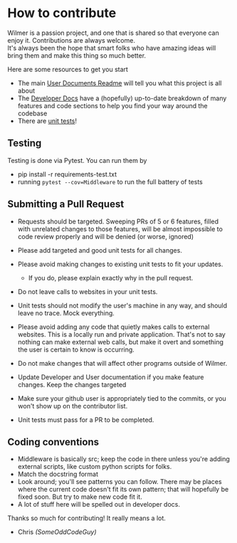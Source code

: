 # How to contribute

Wilmer is a passion project, and one that is shared so that everyone can enjoy it. Contributions are always welcome.  
It's always been the hope that smart folks who have amazing ideas will bring them and make this thing so much better.

Here are some resources to get you start

* The main [User Documents Readme](/Docs/User_Documentation/README.md) will tell you what this project is all about
* The [Developer Docs](Docs/Developer_Docs) have a (hopefully) up-to-date breakdown of many features and code sections
  to help you find your
  way around the codebase
* There are [unit tests](Tests)!

## Testing

Testing is done via Pytest. You can run them by

* pip install -r requirements-test.txt
* running `pytest --cov=Middleware` to run the full battery of tests

## Submitting a Pull Request

* Requests should be targeted. Sweeping PRs of 5 or 6 features, filled with unrelated changes to
  those features, will be almost impossible to code review properly and will be denied (or worse,
  ignored)


* Please add targeted and good unit tests for all changes.
* Please avoid making changes to existing unit tests to fit your updates.
    * If you do, please explain exactly why in the pull request.
* Do not leave calls to websites in your unit tests.
* Unit tests should not modify the user's machine in any way, and should leave no trace.
  Mock everything.


* Please avoid adding any code that quietly makes calls to external websites. This is a
  locally run and private application. That's not to say nothing can make external web
  calls, but make it overt and something the user is certain to know is occurring.
* Do not make changes that will affect other programs outside of Wilmer.


* Update Developer and User documentation if you make feature changes. Keep the changes targeted
* Make sure your github user is appropriately tied to the commits, or you won't show up on
  the contributor list.


* Unit tests must pass for a PR to be completed.

## Coding conventions

* Middleware is basically src; keep the code in there unless you're adding external scripts,
  like custom python scripts for folks.
* Match the docstring format
* Look around; you'll see patterns you can follow. There may be places where the current code doesn't
  fit its own pattern; that will hopefully be fixed soon. But try to make new code fit it.
* A lot of stuff here will be spelled out in developer docs.

Thanks so much for contributing! It really means a lot.

- Chris *(SomeOddCodeGuy)*